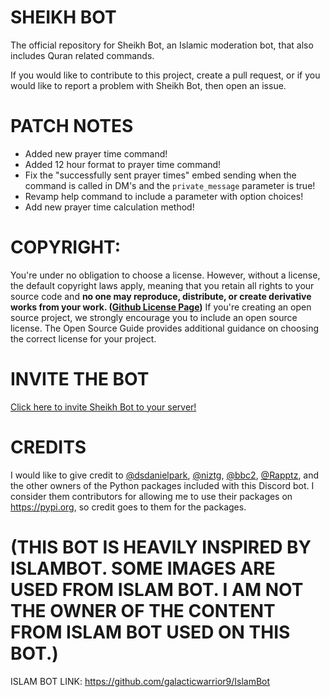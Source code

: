 # SHEIKH BOT
The official repository for Sheikh Bot, an Islamic moderation bot, that also includes Quran related commands.

If you would like to contribute to this project, create a pull request, or if you would like to report a problem with Sheikh Bot, then open an issue.

# PATCH NOTES

- Added new prayer time command!
- Added 12 hour format to prayer time command!
- Fix the "successfully sent prayer times" embed sending when the command is called in DM's and the `private_message` parameter is true!
- Revamp help command to include a parameter with option choices!
- Add new prayer time calculation method!

# COPYRIGHT:
You're under no obligation to choose a license. However, without a license, the default copyright laws apply, meaning that you retain all rights to your source code and **no one may reproduce, distribute, or create derivative works from your work. ([Github License Page](https://docs.github.com/en/repositories/managing-your-repositorys-settings-and-features/customizing-your-repository/licensing-a-repository))** If you're creating an open source project, we strongly encourage you to include an open source license. The Open Source Guide provides additional guidance on choosing the correct license for your project.

# INVITE THE BOT
[Click here to invite Sheikh Bot to your server!](https://top.gg/bot/1158481964559503360)

# CREDITS
I would like to give credit to [@dsdanielpark](https://github.com/dsdanielpark), [@niztg](https://github.com/niztg/), [@bbc2](https://github.com/bbc2), [@Rapptz](https://github.com/rapptz), and the other owners of the Python packages included with this Discord bot. I consider them contributors for allowing me to use their packages on https://pypi.org, so credit goes to them for the packages.

# **(THIS BOT IS HEAVILY INSPIRED BY ISLAMBOT. SOME IMAGES ARE USED FROM ISLAM BOT. I AM NOT THE OWNER OF THE CONTENT FROM ISLAM BOT USED ON THIS BOT.)**

ISLAM BOT LINK: https://github.com/galacticwarrior9/IslamBot
